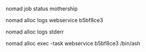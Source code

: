 nomad job status mothership

nomad alloc logs webservice b5bf8ce3

nomad alloc logs stderr

nomad alloc exec -task webservice b5bf8ce3 /bin/ash

